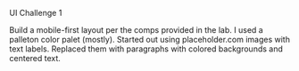 UI Challenge 1

Build a mobile-first layout per the comps provided in the lab. I used a palleton color palet (mostly). Started out using placeholder.com images with text labels. Replaced them with paragraphs with colored backgrounds and centered text.

